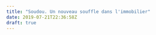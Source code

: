 ```yaml
---
title: "Soudou. Un nouveau souffle dans l'immobilier"
date: 2019-07-21T22:36:58Z
draft: true
---
```


